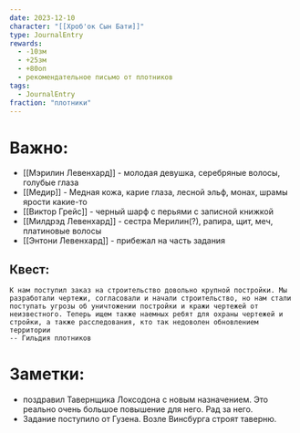 ```yaml
---
date: 2023-12-10
character: "[[Хроб'ок Сын Бати]]"
type: JournalEntry
rewards:
  - -10зм
  - +25зм
  - +80оп
  - рекомендательное письмо от плотников
tags:
  - JournalEntry
fraction: "плотники"
---
```

# Важно:
- [[Мэрилин Левенхард]] - молодая девушка, серебряные волосы, голубые глаза
- [[Медир]] - Медная кожа, карие глаза, лесной эльф, монах, шрамы ярости какие-то
- [[Виктор Грейс]] - черный шарф с перьями с записной книжкой
- [[Милдрэд Левенхард]] - сестра Мерилин(?), рапира, щит, меч, платиновые волосы
- [[Энтони Левенхард]] - прибежал на часть задания
## Квест:
```
К нам поступил заказ на строительство довольно крупной постройки. Мы разработали чертежи, согласовали и начали строительство, но нам стали поступать угрозы об уничтожении постройки и кражи чертежей от неизвестного. Теперь ищем также наемных ребят для охраны чертежей и стройки, а также расследования, кто так недоволен обновлением территории
-- Гильдия плотников
```
# Заметки:
- поздравил Тавернщика Локсодона с новым назначением. Это реально очень большое повышение для него. Рад за него.
- Задание поступило от Гузена. Возле Винсбурга строят таверню.